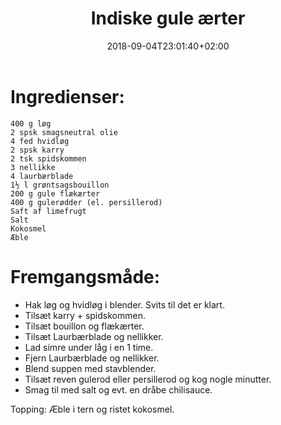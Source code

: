 ﻿---
title: "Indiske gule ærter"
date: 2018-09-04T23:01:40+02:00
draft: true
---
# Ingredienser:

	400 g løg
	2 spsk smagsneutral olie
	4 fed hvidløg
	2 spsk karry
	2 tsk spidskommen
	3 nellikke
	4 laurbærblade
	1½ l grøntsagsbouillon
	200 g gule flækærter
	400 g gulerødder (el. persillerod)
	Saft af limefrugt
	Salt
	Kokosmel
	Æble

# Fremgangsmåde:

* Hak løg og hvidløg i blender. Svits til det er klart.
* Tilsæt karry + spidskommen.
* Tilsæt bouillon og flækærter.
* Tilsæt Laurbærblade og nellikker. 
* Lad simre under låg i en 1 time.
* Fjern Laurbærblade og nellikker.
* Blend suppen med stavblender.
* Tilsæt reven gulerod eller persillerod og kog nogle minutter.
* Smag til med salt og evt. en dråbe chilisauce.

Topping: Æble i tern og ristet kokosmel.

